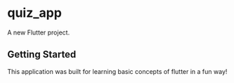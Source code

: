 # quiz_app

A new Flutter project.

## Getting Started

This application was built for learning basic concepts of flutter in a fun way!
